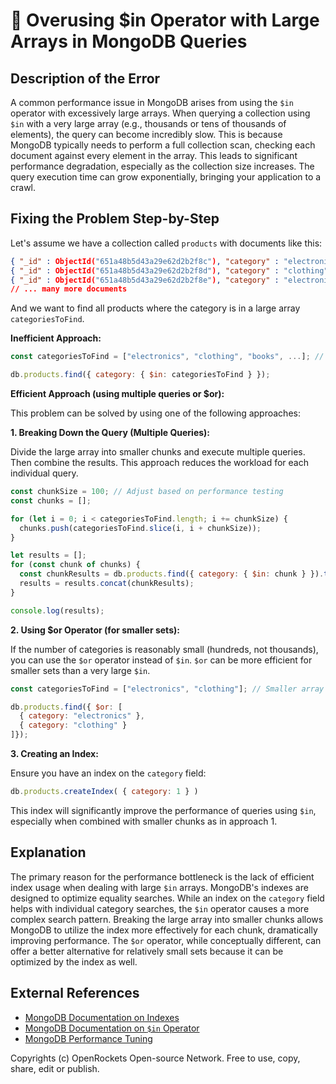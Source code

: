 # 🐞 Overusing $in Operator with Large Arrays in MongoDB Queries


## Description of the Error

A common performance issue in MongoDB arises from using the `$in` operator with excessively large arrays.  When querying a collection using `$in` with a very large array (e.g., thousands or tens of thousands of elements), the query can become incredibly slow.  This is because MongoDB typically needs to perform a full collection scan, checking each document against every element in the array. This leads to significant performance degradation, especially as the collection size increases. The query execution time can grow exponentially, bringing your application to a crawl.


## Fixing the Problem Step-by-Step

Let's assume we have a collection called `products` with documents like this:

```json
{ "_id" : ObjectId("651a48b5d43a29e62d2b2f8c"), "category" : "electronics", "name" : "Laptop", "price" : 1200 }
{ "_id" : ObjectId("651a48b5d43a29e62d2b2f8d"), "category" : "clothing", "name" : "Shirt", "price" : 25 }
{ "_id" : ObjectId("651a48b5d43a29e62d2b2f8e"), "category" : "electronics", "name" : "Tablet", "price" : 300 }
// ... many more documents
```

And we want to find all products where the category is in a large array `categoriesToFind`.

**Inefficient Approach:**

```javascript
const categoriesToFind = ["electronics", "clothing", "books", ...]; // A very large array

db.products.find({ category: { $in: categoriesToFind } });
```

**Efficient Approach (using multiple queries or $or):**

This problem can be solved by using one of the following approaches:


**1. Breaking Down the Query (Multiple Queries):**

Divide the large array into smaller chunks and execute multiple queries.  Then combine the results. This approach reduces the workload for each individual query.

```javascript
const chunkSize = 100; // Adjust based on performance testing
const chunks = [];

for (let i = 0; i < categoriesToFind.length; i += chunkSize) {
  chunks.push(categoriesToFind.slice(i, i + chunkSize));
}

let results = [];
for (const chunk of chunks) {
  const chunkResults = db.products.find({ category: { $in: chunk } }).toArray();
  results = results.concat(chunkResults);
}

console.log(results);
```


**2. Using $or Operator (for smaller sets):**

If the number of categories is reasonably small (hundreds, not thousands), you can use the `$or` operator instead of `$in`.  `$or` can be more efficient for smaller sets than a very large `$in`.

```javascript
const categoriesToFind = ["electronics", "clothing"]; // Smaller array

db.products.find({ $or: [
  { category: "electronics" },
  { category: "clothing" }
]});
```


**3. Creating an Index:**

Ensure you have an index on the `category` field:

```javascript
db.products.createIndex( { category: 1 } )
```
This index will significantly improve the performance of queries using `$in`, especially when combined with smaller chunks as in approach 1.


## Explanation

The primary reason for the performance bottleneck is the lack of efficient index usage when dealing with large `$in` arrays.  MongoDB's indexes are designed to optimize equality searches. While an index on the `category` field helps with individual category searches, the `$in` operator causes a more complex search pattern.  Breaking the large array into smaller chunks allows MongoDB to utilize the index more effectively for each chunk, dramatically improving performance. The `$or` operator, while conceptually different, can offer a better alternative for relatively small sets because it can be optimized by the index as well.

## External References

* [MongoDB Documentation on Indexes](https://www.mongodb.com/docs/manual/indexes/)
* [MongoDB Documentation on `$in` Operator](https://www.mongodb.com/docs/manual/reference/operator/query/in/)
* [MongoDB Performance Tuning](https://www.mongodb.com/docs/manual/tutorial/optimize-query-performance/)


Copyrights (c) OpenRockets Open-source Network. Free to use, copy, share, edit or publish.

